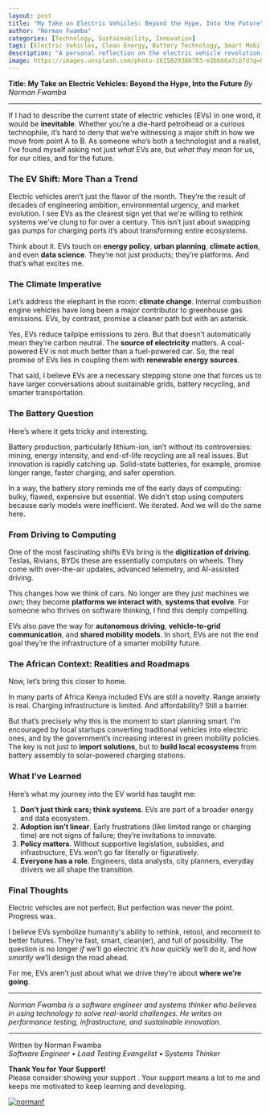 ```yaml
---
layout: post
title: "My Take on Electric Vehicles: Beyond the Hype, Into the Future"
author: "Norman Fwamba"
categories: [Technology, Sustainability, Innovation]
tags: [Electric Vehicles, Clean Energy, Battery Technology, Smart Mobility, Africa, Future Transport]
description: "A personal reflection on the electric vehicle revolution — exploring its promises, pitfalls, and the role Africa can play in shaping a cleaner, smarter transport future."
image: https://images.unsplash.com/photo-1615829386703-e2bb66a7cb7d?q=80&w=687&auto=format&fit=crop&ixlib=rb-4.1.0&ixid=M3wxMjA3fDB8MHxwaG90by1wYWdlfHx8fGVufDB8fHx8fA%3D%3D
---
```


**Title: My Take on Electric Vehicles: Beyond the Hype, Into the Future**
*By Norman Fwamba*

---

If I had to describe the current state of electric vehicles (EVs) in one word, it would be **inevitable**. Whether you’re a die-hard petrolhead or a curious technophile, it’s hard to deny that we’re witnessing a major shift in how we move from point A to B. As someone who’s both a technologist and a realist, I’ve found myself asking not just *what* EVs are, but *what they mean*  for us, for our cities, and for the future.

###  The EV Shift: More Than a Trend

Electric vehicles aren’t just the flavor of the month. They’re the result of decades of engineering ambition, environmental urgency, and market evolution. I see EVs as the clearest sign yet that we're willing to rethink systems we've clung to for over a century. This isn’t just about swapping gas pumps for charging ports  it’s about transforming entire ecosystems.

Think about it. EVs touch on **energy policy**, **urban planning**, **climate action**, and even **data science**. They’re not just products; they’re platforms. And that’s what excites me.

###  The Climate Imperative

Let’s address the elephant in the room: **climate change**. Internal combustion engine vehicles have long been a major contributor to greenhouse gas emissions. EVs, by contrast, promise a cleaner path  but with an asterisk.

Yes, EVs reduce tailpipe emissions to zero. But that doesn’t automatically mean they’re carbon neutral. The **source of electricity** matters. A coal-powered EV is not much better than a fuel-powered car. So, the real promise of EVs lies in coupling them with **renewable energy sources**.

That said, I believe EVs are a necessary stepping stone  one that forces us to have larger conversations about sustainable grids, battery recycling, and smarter transportation.

###  The Battery Question

Here’s where it gets tricky  and interesting.

Battery production, particularly lithium-ion, isn’t without its controversies: mining, energy intensity, and end-of-life recycling are all real issues. But innovation is rapidly catching up. Solid-state batteries, for example, promise longer range, faster charging, and safer operation.

In a way, the battery story reminds me of the early days of computing: bulky, flawed, expensive  but essential. We didn’t stop using computers because early models were inefficient. We iterated. And we will do the same here.

###  From Driving to Computing

One of the most fascinating shifts EVs bring is the **digitization of driving**. Teslas, Rivians, BYDs  these are essentially computers on wheels. They come with over-the-air updates, advanced telemetry, and AI-assisted driving.

This changes how we think of cars. No longer are they just machines we own; they become **platforms we interact with**, **systems that evolve**. For someone who thrives on software thinking, I find this deeply compelling.

EVs also pave the way for **autonomous driving**, **vehicle-to-grid communication**, and **shared mobility models**. In short, EVs are not the end goal  they’re the infrastructure of a smarter mobility future.

###  The African Context: Realities and Roadmaps

Now, let’s bring this closer to home.

In many parts of Africa  Kenya included  EVs are still a novelty. Range anxiety is real. Charging infrastructure is limited. And affordability? Still a barrier.

But that’s precisely why this is the moment to start planning smart. I’m encouraged by local startups converting traditional vehicles into electric ones, and by the government’s increasing interest in green mobility policies. The key is not just to **import solutions**, but to **build local ecosystems**  from battery assembly to solar-powered charging stations.

###  What I’ve Learned

Here’s what my journey into the EV world has taught me:

1. **Don’t just think cars; think systems**. EVs are part of a broader energy and data ecosystem.
2. **Adoption isn’t linear**. Early frustrations (like limited range or charging time) are not signs of failure; they’re invitations to innovate.
3. **Policy matters**. Without supportive legislation, subsidies, and infrastructure, EVs won’t go far  literally or figuratively.
4. **Everyone has a role**. Engineers, data analysts, city planners, everyday drivers  we all shape the transition.

###  Final Thoughts

Electric vehicles are not perfect. But perfection was never the point. Progress was.

I believe EVs symbolize humanity's ability to rethink, retool, and recommit to better futures. They’re fast, smart, clean(er), and full of possibility. The question is no longer *if* we’ll go electric  it’s *how quickly* we’ll do it, and *how smartly* we’ll design the road ahead.

For me, EVs aren’t just about what we drive  they’re about **where we’re going**.

---

*Norman Fwamba is a software engineer and systems thinker who believes in using technology to solve real-world challenges. He writes on performance testing, infrastructure, and sustainable innovation.*

---



Written by Norman Fwamba  
*Software Engineer • Load Testing Evangelist • Systems Thinker*


**Thank You for Your Support!**  
Please consider showing your support . Your support means a lot to me and keeps me motivated to keep learning and developing.


[![normanf](https://cdn.buymeacoffee.com/buttons/v2/default-yellow.png)](https://www.buymeacoffee.com/normanf)
